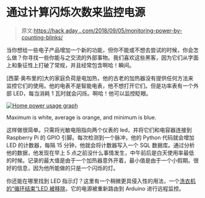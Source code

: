 # 通过计算闪烁次数来监控电源

> 原文:[https://hack aday . com/2018/09/05/monitoring-power-by-counting-blinks/](https://hackaday.com/2018/09/05/monitoring-power-by-counting-blinks/)

当你想给一些电子产品增加一个新的功能，但你不能或不想去尝试的时候，你会怎么做？你寻找一些你能与之交流的外部事物。我们喜欢这些黑客，因为它们从字面上和象征性上打破了常规，并且经常包含啊哈！瞬间。

[西蒙·奥布里的]大的家庭负荷是电加热，他的古老的加热器没有提供任何方法来监控它们的使用。他的电表不是智能电表，他不想打开它们。但是功率表有一个外部 LED，每当消耗 1 瓦时就会闪烁。啊哈！他可以监控眨眼。

[![Home power usage graph](../Images/3b1591c554ea85c0ae0496104cf085bb.png)](https://hackaday.com/wp-content/uploads/2018/09/home-power-usage-graph.png)

Maximum is white, average is orange, and minimum is blue.

这样做很简单。只需将光敏电阻指向两个仪表的 led，并将它们和电容器连接到 Raspberry Pi 的 GPIO 引脚。每次检测到一个脉冲，他的 Python 代码就会增加 LED 的计数器，每隔 15 分钟，他就会将计数器写入一个 SQL 数据库。通过分析他的数据，他发现在早上 5 点之前没什么事情发生，中午前后是白天使用率最低的时候。记录的最大值是由于一个加热器意外开着，最小值是由于一个小假期。很好的信息，因为他所能做的只是一个闪烁的灯。

你还能在哪里找到 LED 指示灯？这里有一个稍微更具侵入性的用法，一个[洗衣机的“循环结束”LED 被移除](https://hackaday.com/2011/08/05/lan-connected-washing-machine-lets-you-know-when-your-clothes-are-done/)，它的电源被重新路由到 Arduino 进行远程监控。